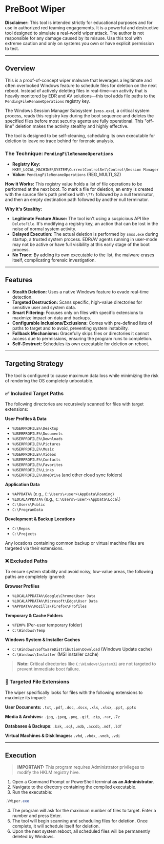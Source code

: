 # PreBoot Wiper

**Disclaimer:** This tool is intended strictly for educational purposes and for use in authorized red teaming engagements. It is a powerful and destructive tool designed to simulate a real-world wiper attack. The author is not responsible for any damage caused by its misuse. Use this tool with extreme caution and only on systems you own or have explicit permission to test.

---

## Overview

This is a proof-of-concept wiper malware that leverages a legitimate and often overlooked Windows feature to schedule files for deletion on the next reboot. Instead of actively deleting files in real-time—an activity that is heavily monitored by EDR and AV solutions—this tool adds file paths to the `PendingFileRenameOperations` registry key.

The Windows Session Manager Subsystem (`smss.exe`), a critical system process, reads this registry key during the boot sequence and deletes the specified files before most security agents are fully operational. This "off-line" deletion makes the activity stealthy and highly effective.

The tool is designed to be self-cleaning, scheduling its own executable for deletion to leave no trace behind for forensic analysis.

### The Technique: `PendingFileRenameOperations`

* **Registry Key:** `HKEY_LOCAL_MACHINE\SYSTEM\CurrentControlSet\Control\Session Manager`
* **Value:** `PendingFileRenameOperations` (REG_MULTI_SZ)

**How it Works:** This registry value holds a list of file operations to be performed at the next boot. To mark a file for deletion, an entry is created with the source file's path prefixed with `\??\` followed by a null terminator, and then an empty destination path followed by another null terminator.

**Why it's Stealthy:**

* **Legitimate Feature Abuse:** The tool isn't using a suspicious API like `DeleteFile`. It's modifying a registry key, an action that can be lost in the noise of normal system activity.
* **Delayed Execution:** The actual deletion is performed by `smss.exe` during startup, a trusted system process. EDR/AV agents running in user-mode may not be active or have full visibility at this early stage of the boot process.
* **No Trace:** By adding its own executable to the list, the malware erases itself, complicating forensic investigation.

---

## Features

* **Stealth Deletion:** Uses a native Windows feature to evade real-time detection.
* **Targeted Destruction:** Scans specific, high-value directories for sensitive user and system data.
* **Smart Filtering:** Focuses only on files with specific extensions to maximize impact on data and backups.
* **Configurable Inclusions/Exclusions:** Comes with pre-defined lists of paths to target and to avoid, preventing system instability.
* **Fallback Mechanisms:** Gracefully skips files or directories it cannot access due to permissions, ensuring the program runs to completion.
* **Self-Destruct:** Schedules its own executable for deletion on reboot.

---

## Targeting Strategy

The tool is configured to cause maximum data loss while minimizing the risk of rendering the OS completely unbootable.

### ✅ Included Target Paths

The following directories are recursively scanned for files with target extensions:

**User Profiles & Data**

* `%USERPROFILE%\Desktop`
* `%USERPROFILE%\Documents`
* `%USERPROFILE%\Downloads`
* `%USERPROFILE%\Pictures`
* `%USERPROFILE%\Music`
* `%USERPROFILE%\Videos`
* `%USERPROFILE%\Contacts`
* `%USERPROFILE%\Favorites`
* `%USERPROFILE%\Links`
* `%USERPROFILE%\OneDrive` (and other cloud sync folders)

**Application Data**

* `%APPDATA%` (e.g., `C:\Users\<user>\AppData\Roaming`)
* `%LOCALAPPDATA%` (e.g., `C:\Users\<user>\AppData\Local`)
* `C:\Users\Public`
* `C:\ProgramData`

**Development & Backup Locations**

* `C:\Repos`
* `C:\Projects`

Any locations containing common backup or virtual machine files are targeted via their extensions.

### ❌ Excluded Paths

To ensure system stability and avoid noisy, low-value areas, the following paths are completely ignored:

**Browser Profiles**

* `%LOCALAPPDATA%\Google\Chrome\User Data`
* `%LOCALAPPDATA%\Microsoft\Edge\User Data`
* `%APPDATA%\Mozilla\Firefox\Profiles`

**Temporary & Cache Folders**

* `%TEMP%` (Per-user temporary folder)
* `C:\Windows\Temp`

**Windows System & Installer Caches**

* `C:\Windows\SoftwareDistribution\Download` (Windows Update cache)
* `C:\Windows\Installer` (MSI installer cache)

> **Note:** Critical directories like `C:\Windows\System32` are not targeted to prevent immediate boot failure.

### 🎯 Targeted File Extensions

The wiper specifically looks for files with the following extensions to maximize its impact:

**User Documents:** `.txt`, `.pdf`, `.doc`, `.docx`, `.xls`, `.xlsx`, `.ppt`, `.pptx`

**Media & Archives:** `.jpg`, `.jpeg`, `.png`, `.gif`, `.zip`, `.rar`, `.7z`

**Databases & Backups:** `.bak`, `.sql`, `.mdb`, `.accdb`, `.mdf`, `.ldf`

**Virtual Machines & Disk Images:** `.vhd`, `.vhdx`, `.vmdk`, `.vdi`

---

## Execution

> **IMPORTANT:** This program requires Administrator privileges to modify the HKLM registry hive.

1. Open a Command Prompt or PowerShell terminal **as an Administrator**.
2. Navigate to the directory containing the compiled executable.
3. Run the executable:

```powershell
.\Wiper.exe
```

4. The program will ask for the maximum number of files to target. Enter a number and press Enter.
5. The tool will begin scanning and scheduling files for deletion. Once complete, it will schedule itself for deletion.
6. Upon the next system reboot, all scheduled files will be permanently deleted by Windows.
